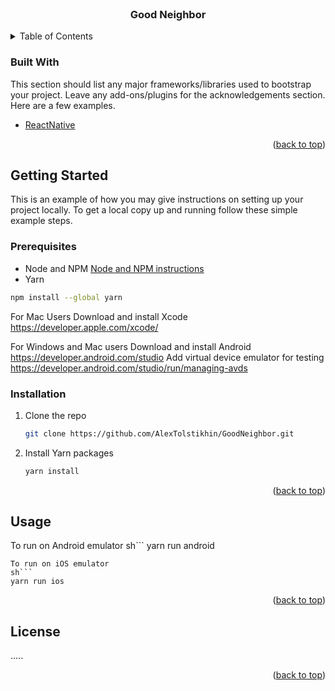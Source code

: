 <div id="top"></div>
<!-- PROJECT LOGO -->
<br />
<div align="center">

  <h3 align="center">Good Neighbor</h3>

</div>



<!-- TABLE OF CONTENTS -->
<details>
  <summary>Table of Contents</summary>
  <ol>
    <li><a href="#built-with">Built With</a></li>
    <li><a href="#getting-started">Getting Started</a></li>
    <li><a href="#prerequisites">Prerequisites</a></li>
    <li><a href="#installation">Installation</a></li>
    <li><a href="#usage">Usage</a></li>
    <li><a href="#license">License</a></li>
  </ol>
</details>



### Built With

This section should list any major frameworks/libraries used to bootstrap your project. Leave any add-ons/plugins for the acknowledgements section. Here are a few examples.

* [ReactNative](https://reactnative.dev/)

<p align="right">(<a href="#top">back to top</a>)</p>



<!-- GETTING STARTED -->
## Getting Started

This is an example of how you may give instructions on setting up your project locally.
To get a local copy up and running follow these simple example steps.

### Prerequisites

* Node and NPM
  [Node and NPM instructions](https://docs.npmjs.com/downloading-and-installing-node-js-and-npm)
* Yarn
```sh
npm install --global yarn
```
For Mac Users
Download and install Xcode
https://developer.apple.com/xcode/

For Windows and Mac users
Download and install Android
https://developer.android.com/studio
Add virtual device emulator for testing
https://developer.android.com/studio/run/managing-avds

### Installation

1. Clone the repo
   ```sh
   git clone https://github.com/AlexTolstikhin/GoodNeighbor.git
   ```
2. Install Yarn packages
   ```sh
   yarn install
   ```

<p align="right">(<a href="#top">back to top</a>)</p>



<!-- USAGE EXAMPLES -->
## Usage
To run on Android emulator
sh```
yarn run android
```
To run on iOS emulator
sh```
yarn run ios
```

<p align="right">(<a href="#top">back to top</a>)</p>

<!-- LICENSE -->
## License

.....
<p align="right">(<a href="#top">back to top</a>)</p>
